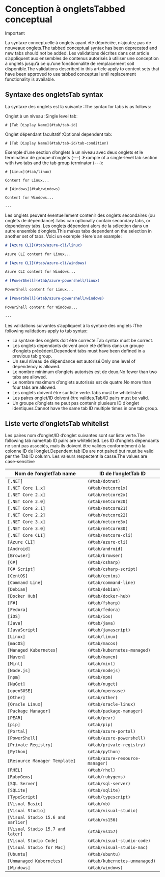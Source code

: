 # <a name="tabbed-conceptual"></a><span data-ttu-id="6b905-101">Conception à onglets</span><span class="sxs-lookup"><span data-stu-id="6b905-101">Tabbed conceptual</span></span>

> [!IMPORTANT]
> <span data-ttu-id="6b905-102">La syntaxe conceptuelle à onglets ayant été dépréciée, n’ajoutez pas de nouveaux onglets.</span><span class="sxs-lookup"><span data-stu-id="6b905-102">The tabbed conceptual syntax has been deprecated and new tabs should not be added.</span></span> <span data-ttu-id="6b905-103">Les validations décrites dans cet article s’appliquent aux ensembles de contenus autorisés à utiliser une conception à onglets jusqu’à ce qu’une fonctionnalité de remplacement soit disponible.</span><span class="sxs-lookup"><span data-stu-id="6b905-103">The validations described in this article apply to content sets that have been approved to use tabbed conceptual until replacement functionality is available.</span></span>

## <a name="tab-syntax"></a><span data-ttu-id="6b905-104">Syntaxe des onglets</span><span class="sxs-lookup"><span data-stu-id="6b905-104">Tab syntax</span></span>

<span data-ttu-id="6b905-105">La syntaxe des onglets est la suivante :</span><span class="sxs-lookup"><span data-stu-id="6b905-105">The syntax for tabs is as follows:</span></span>

<span data-ttu-id="6b905-106">Onglet à un niveau :</span><span class="sxs-lookup"><span data-stu-id="6b905-106">Single level tab:</span></span>

`# [Tab Display Name](#tab/tab-id)`

<span data-ttu-id="6b905-107">Onglet dépendant facultatif :</span><span class="sxs-lookup"><span data-stu-id="6b905-107">Optional dependent tab:</span></span>

`# [Tab Display Name](#tab/tab-id/tab-condition)`

<span data-ttu-id="6b905-108">Exemple d’une section d’onglets à un niveau avec deux onglets et le terminateur de groupe d’onglets (---) :</span><span class="sxs-lookup"><span data-stu-id="6b905-108">Example of a single-level tab section with two tabs and the tab group terminator (---):</span></span>

```
# [Linux](#tab/linux)

Content for Linux...

# [Windows](#tab/windows)

Content for Windows...

---
```

<span data-ttu-id="6b905-109">Les onglets peuvent éventuellement contenir des onglets secondaires (ou onglets de dépendance).</span><span class="sxs-lookup"><span data-stu-id="6b905-109">Tabs can optionally contain secondary tabs, or dependency tabs.</span></span> <span data-ttu-id="6b905-110">Les onglets dépendent alors de la sélection dans un autre ensemble d’onglets.</span><span class="sxs-lookup"><span data-stu-id="6b905-110">This makes tabs dependent on the selection in another set of tabs.</span></span> <span data-ttu-id="6b905-111">Voici un exemple :</span><span class="sxs-lookup"><span data-stu-id="6b905-111">Here's an example:</span></span>

```markdown
# [Azure CLI](#tab/azure-cli/linux)

Azure CLI content for Linux...

# [Azure CLI](#tab/azure-cli/windows)

Azure CLI content for Windows...

# [PowerShell](#tab/azure-powershell/linux)

PowerShell content for Linux...

# [PowerShell](#tab/azure-powershell/windows)

PowerShell content for Windows...

---
```

<span data-ttu-id="6b905-112">Les validations suivantes s’appliquent à la syntaxe des onglets :</span><span class="sxs-lookup"><span data-stu-id="6b905-112">The following validations apply to tab syntax:</span></span>

- <span data-ttu-id="6b905-113">La syntaxe des onglets doit être correcte.</span><span class="sxs-lookup"><span data-stu-id="6b905-113">Tab syntax must be correct.</span></span>
- <span data-ttu-id="6b905-114">Les onglets dépendants doivent avoir été définis dans un groupe d’onglets précédent.</span><span class="sxs-lookup"><span data-stu-id="6b905-114">Dependent tabs must have been defined in a previous tab group.</span></span>
- <span data-ttu-id="6b905-115">Un seul niveau de dépendance est autorisé.</span><span class="sxs-lookup"><span data-stu-id="6b905-115">Only one level of dependency is allowed.</span></span>
- <span data-ttu-id="6b905-116">Le nombre minimum d’onglets autorisés est de deux.</span><span class="sxs-lookup"><span data-stu-id="6b905-116">No fewer than two tabs are allowed.</span></span>
- <span data-ttu-id="6b905-117">Le nombre maximum d’onglets autorisés est de quatre.</span><span class="sxs-lookup"><span data-stu-id="6b905-117">No more than four tabs are allowed.</span></span>
- <span data-ttu-id="6b905-118">Les onglets doivent être sur liste verte.</span><span class="sxs-lookup"><span data-stu-id="6b905-118">Tabs must be whitelisted.</span></span>
- <span data-ttu-id="6b905-119">Les paires onglet/ID doivent être valides.</span><span class="sxs-lookup"><span data-stu-id="6b905-119">Tab/ID pairs must be valid.</span></span>
- <span data-ttu-id="6b905-120">Un groupe d’onglets ne peut pas contenir plusieurs ID d’onglet identiques.</span><span class="sxs-lookup"><span data-stu-id="6b905-120">Cannot have the same tab ID multiple times in one tab group.</span></span>

## <a name="tab-whitelist"></a><span data-ttu-id="6b905-121">Liste verte d’onglets</span><span class="sxs-lookup"><span data-stu-id="6b905-121">Tab whitelist</span></span>

<span data-ttu-id="6b905-122">Les paires nom d’onglet/ID d’onglet suivantes sont sur liste verte.</span><span class="sxs-lookup"><span data-stu-id="6b905-122">The following tab name/tab ID pairs are whitelisted.</span></span> <span data-ttu-id="6b905-123">Les ID d’onglets dépendants ne sont pas associés, mais ils doivent être valides conformément à la colonne ID de l’onglet.</span><span class="sxs-lookup"><span data-stu-id="6b905-123">Dependent tab IDs are not paired but must be valid per the Tab ID column.</span></span> <span data-ttu-id="6b905-124">Les valeurs respectent la casse.</span><span class="sxs-lookup"><span data-stu-id="6b905-124">The values are case-sensitive</span></span>

|<span data-ttu-id="6b905-125">Nom de l’onglet</span><span class="sxs-lookup"><span data-stu-id="6b905-125">Tab name</span></span>              |<span data-ttu-id="6b905-126">ID de l’onglet</span><span class="sxs-lookup"><span data-stu-id="6b905-126">Tab ID</span></span>            |
|----------------------|------------------|
|`[.NET]`              |`(#tab/dotnet)`   |
|`[.NET Core 1.x]`     |`(#tab/netcore1x)`|
|`[.NET Core 2.x]`     |`(#tab/netcore2x)`|
|`[.NET Core 2.0]`     |`(#tab/netcore20)`|
|`[.NET Core 2.1]`     |`(#tab/netcore21)`|
|`[.NET Core 2.2]`     |`(#tab/netcore22)`|
|`[.NET Core 3.x]`     |`(#tab/netcore3x)`|
|`[.NET Core 3.0]`     |`(#tab/netcore30)`|
|`[.NET Core CLI]`     |`(#tab/netcore-cli)`|
|`[Azure CLI]`         |`(#tab/azure-cli)`|
|`[Android]`           |`(#tab/android)`  |
|`[Browser]`           |`(#tab/browser)`  |
|`[C#]`                |`(#tab/csharp)`   |
|`[C# Script]`         |`(#tab/csharp-script)`|
|`[CentOS]`            |`(#tab/centos)`|
|`[Command Line]`      |`(#tab/command-line)`|
|`[Debian]`            |`(#tab/debian)`|
|`[Docker Hub]`        |`(#tab/docker-hub)`|
|`[F#]`                |`(#tab/fsharp)`|
|`[Fedora]`            |`(#tab/fedora)`|
|`[iOS]`               |`(#tab/ios)`      |
|`[Java]`              |`(#tab/java)`|
|`[JavaScript]`        |`(#tab/javascript)`|
|`[Linux]`             |`(#tab/linux)`    |
|`[macOS]`             |`(#tab/macos)`    |
|`[Managed Kubernetes]`|`(#tab/kubernetes-managed)`|
|`[Maven]`             |`(#tab/maven)`|
|`[Mint]`              |`(#tab/mint)`|
|`[Node.js]`           |`(#tab/nodejs)`|
|`[npm]`               |`(#tab/npm)` |
|`[NuGet]`             |`(#tab/nuget)`|
|`[openSUSE]`          |`(#tab/opensuse)`|
|`[Other]`             |`(#tab/other)` |
|`[Oracle Linux]`      |`(#tab/oracle-linux)`|
|`[Package Manager]`   |`(#tab/package-manager)` |
|`[PEAR]`              |`(#tab/pear)`|
|`[pip]`               |`(#tab/pip)`|
|`[Portal]`            |`(#tab/azure-portal)`    |
|`[PowerShell]`        |`(#tab/azure-powershell)`|
|`[Private Registry]`  |`(#tab/private-registry)`|
|`[Python]`            |`(#tab/python)`|
|`[Resource Manager Template]`|`(#tab/azure-resource-manager)`|
|`[RHEL]`              |`(#tab/rhel)`|
|`[RubyGems]`          |`(#tab/rubygems)`|
|`[SQL Server]`        |`(#tab/sql-server)`|
|`[SQLite]`            |`(#tab/sqlite)`|
|`[TypeScript]`        |`(#tab/typescript)`|
|`[Visual Basic]`      |`(#tab/vb)` |
|`[Visual Studio]`     |`(#tab/visual-studio)`|
|`[Visual Studio 15.6 and earlier]`|`(#tab/vs156)`|
|`[Visual Studio 15.7 and later]`  |`(#tab/vs157)`|
|`[Visual Studio Code]`            |`(#tab/visual-studio-code)`|
|`[Visual Studio for Mac]`         |`(#tab/visual-studio-mac)`|
|`[Ubuntu]`                        |`(#tab/ubuntu)`|
|`[Unmanaged Kubernetes]`          |`(#tab/kubernetes-unmanaged)`|
|`[Windows]`   |`(#tab/windows)`   |